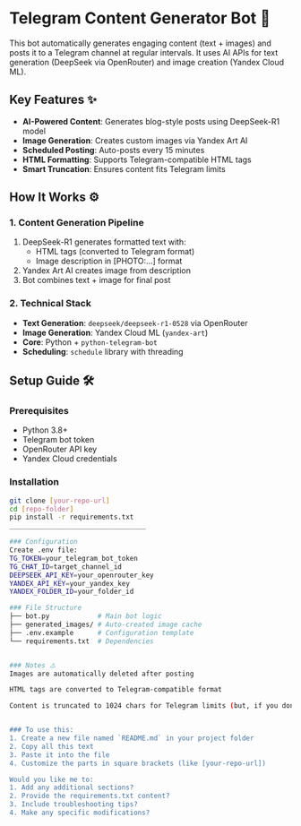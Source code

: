 # Telegram Content Generator Bot 🤖

This bot automatically generates engaging content (text + images) and posts it to a Telegram channel at regular intervals. It uses AI APIs for text generation (DeepSeek via OpenRouter) and image creation (Yandex Cloud ML).

## Key Features ✨
- **AI-Powered Content**: Generates blog-style posts using DeepSeek-R1 model
- **Image Generation**: Creates custom images via Yandex Art AI
- **Scheduled Posting**: Auto-posts every 15 minutes
- **HTML Formatting**: Supports Telegram-compatible HTML tags
- **Smart Truncation**: Ensures content fits Telegram limits

## How It Works ⚙️

### 1. Content Generation Pipeline
1. DeepSeek-R1 generates formatted text with:
   - HTML tags (converted to Telegram format)
   - Image description in [PHOTO:...] format
2. Yandex Art AI creates image from description
3. Bot combines text + image for final post

### 2. Technical Stack
- **Text Generation**: `deepseek/deepseek-r1-0528` via OpenRouter
- **Image Generation**: Yandex Cloud ML (`yandex-art`)
- **Core**: Python + `python-telegram-bot`
- **Scheduling**: `schedule` library with threading

## Setup Guide 🛠️

### Prerequisites
- Python 3.8+
- Telegram bot token
- OpenRouter API key
- Yandex Cloud credentials

### Installation
```bash
git clone [your-repo-url]
cd [repo-folder]
pip install -r requirements.txt
__________________________________

### Configuration
Create .env file:
TG_TOKEN=your_telegram_bot_token
TG_CHAT_ID=target_channel_id
DEEPSEEK_API_KEY=your_openrouter_key
YANDEX_API_KEY=your_yandex_key
YANDEX_FOLDER_ID=your_folder_id

### File Structure
├── bot.py            # Main bot logic
├── generated_images/ # Auto-created image cache
├── .env.example      # Configuration template
└── requirements.txt  # Dependencies


### Notes ⚠️
Images are automatically deleted after posting

HTML tags are converted to Telegram-compatible format

Content is truncated to 1024 chars for Telegram limits (but, if you don't need to generate picture, you can send more text)


### To use this:
1. Create a new file named `README.md` in your project folder
2. Copy all this text
3. Paste it into the file
4. Customize the parts in square brackets (like [your-repo-url])

Would you like me to:
1. Add any additional sections?
2. Provide the requirements.txt content?
3. Include troubleshooting tips?
4. Make any specific modifications?
